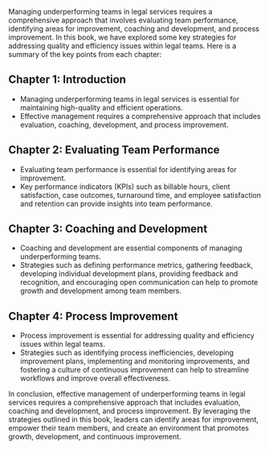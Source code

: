 
Managing underperforming teams in legal services requires a comprehensive approach that involves evaluating team performance, identifying areas for improvement, coaching and development, and process improvement. In this book, we have explored some key strategies for addressing quality and efficiency issues within legal teams. Here is a summary of the key points from each chapter:

Chapter 1: Introduction
-----------------------

* Managing underperforming teams in legal services is essential for maintaining high-quality and efficient operations.
* Effective management requires a comprehensive approach that includes evaluation, coaching, development, and process improvement.

Chapter 2: Evaluating Team Performance
--------------------------------------

* Evaluating team performance is essential for identifying areas for improvement.
* Key performance indicators (KPIs) such as billable hours, client satisfaction, case outcomes, turnaround time, and employee satisfaction and retention can provide insights into team performance.

Chapter 3: Coaching and Development
-----------------------------------

* Coaching and development are essential components of managing underperforming teams.
* Strategies such as defining performance metrics, gathering feedback, developing individual development plans, providing feedback and recognition, and encouraging open communication can help to promote growth and development among team members.

Chapter 4: Process Improvement
------------------------------

* Process improvement is essential for addressing quality and efficiency issues within legal teams.
* Strategies such as identifying process inefficiencies, developing improvement plans, implementing and monitoring improvements, and fostering a culture of continuous improvement can help to streamline workflows and improve overall effectiveness.

In conclusion, effective management of underperforming teams in legal services requires a comprehensive approach that includes evaluation, coaching and development, and process improvement. By leveraging the strategies outlined in this book, leaders can identify areas for improvement, empower their team members, and create an environment that promotes growth, development, and continuous improvement.
